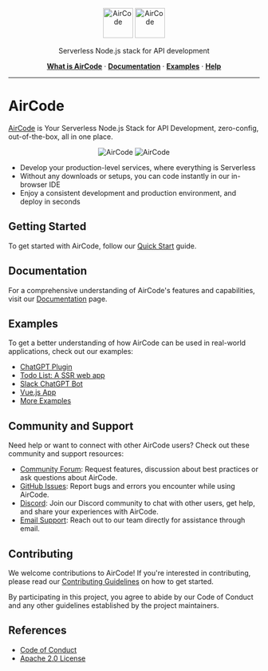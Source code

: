 <p align="center">
  <img src="https://user-images.githubusercontent.com/1651946/226529633-6a40a134-c783-42d0-8626-ba8a6e51f96e.png#gh-light-mode-only" height="60" style="max-width: 100%" alt="AirCode" />
  <img src="https://user-images.githubusercontent.com/1651946/226529630-9c331df6-b8c2-4429-be02-2a198bfe5ed3.png#gh-dark-mode-only" height="60" style="max-width: 100%" alt="AirCode" />
</p>

<p align="center">Serverless Node.js stack for API development</p>

<p align="center">
  <a href="https://aircode.io"><strong>What is AirCode</strong></a> ·
  <a href="https://docs.aircode.io"><strong>Documentation</strong></a> ·
  <a href="./examples/"><strong>Examples</strong></a> ·
  <a href="https://docs.aircode.io/help"><strong>Help</strong></a>
</p>

---

# AirCode

[AirCode](https://aircode.io) is Your Serverless Node.js Stack for API Development, zero-config, out-of-the-box, all in one place.

<p align="center">
  <img src="https://user-images.githubusercontent.com/558368/226536572-894eae82-d0fb-4cef-8767-dd25d6142b47.png#gh-light-mode-only" style="max-width: 100%" alt="AirCode" />
  <img src="https://user-images.githubusercontent.com/558368/226536599-e2537311-a773-45eb-bbf3-850cb21ecc98.png#gh-dark-mode-only" style="max-width: 100%" alt="AirCode" />
</p>

- Develop your production-level services, where everything is Serverless
- Without any downloads or setups, you can code instantly in our in-browser IDE
- Enjoy a consistent development and production environment, and deploy in seconds

## Getting Started

To get started with AirCode, follow our [Quick Start](https://docs.aircode.io/getting-started/) guide.

## Documentation

For a comprehensive understanding of AirCode's features and capabilities, visit our [Documentation](https://docs.aircode.io) page.

## Examples

To get a better understanding of how AirCode can be used in real-world applications, check out our examples:

- [ChatGPT Plugin](./examples/chatgpt-plugin/)
- [Todo List: A SSR web app](./examples/todolist-ssr/)
- [Slack ChatGPT Bot](./examples/slack-chatgpt-bot/)
- [Vue.js App](./examples/vue3-app/)
- [More Examples](./examples/)

## Community and Support

Need help or want to connect with other AirCode users? Check out these community and support resources:

- [Community Forum](https://github.com/AirCodeLabs/aircode/discussions): Request features, discussion about best practices or ask questions about AirCode.
- [GitHub Issues](https://github.com/aircodelabs/aircode/issues): Report bugs and errors you encounter while using AirCode.
- [Discord](https://discord.com/invite/XrMVdYdEuY): Join our Discord community to chat with other users, get help, and share your experiences with AirCode.
- [Email Support](https://docs.aircode.io/help): Reach out to our team directly for assistance through email.

## Contributing

We welcome contributions to AirCode! If you're interested in contributing, please read our [Contributing Guidelines](CONTRIBUTING.md) on how to get started.

By participating in this project, you agree to abide by our Code of Conduct and any other guidelines established by the project maintainers.

## References

- [Code of Conduct](./CODE_OF_CONDUCT.md)
- [Apache 2.0 License](./LICENSE)
